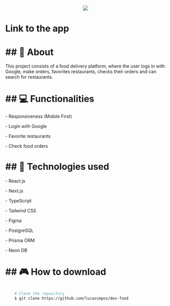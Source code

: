 <h1 align="center"><img src="https://ik.imagekit.io/4qca61gsh/devfood.png?updatedAt=1714924892566"></h1>

<h1>Link to the app</h1>

[](https://i-food.vercel.app/)



<h1>## 📗 About</h1>

<p>This project consists of a food delivery platform, where the user logs in with Google, make orders, favorites restaurants, checks their orders and can search for restaurants.</p>



<h1>## 💻 Functionalities</h1>

<p>- Responsiveness (Mobile First)</p>
<p>- Login with Google</p>
<p>- Favorite restaurants</p>
<p>- Check food orders</p>



<h1>## 🚀 Technologies used</h1>

<p>- React.js</p>
<p>- Next.js</p>
<p>- TypeScript</p>
<p>- Tailwind CSS</p>
<p>- Figma</p>
<p>- PostgreSQL</p>
<p>- Prisma ORM</p>
<p>- Neon DB</p>



<h1>## 🎮 How to download</h1>

```bash

    # Clone the repository
    $ git clone https://github.com/lucascmpos/dev-food
 
 
